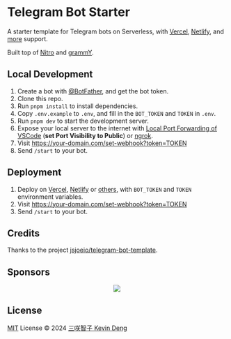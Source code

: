 # Telegram Bot Starter

A starter template for Telegram bots on Serverless, with [Vercel](https://vercel.com), [Netlify](https://netlify.com), and [more](https://nitro.unjs.io/deploy) support.

Built top of [Nitro](https://nitro.unjs.io/) and [grammY](https://grammy.dev/).

## Local Development

1. Create a bot with [@BotFather](https://t.me/BotFather), and get the bot token.
2. Clone this repo.
3. Run `pnpm install` to install dependencies.
4. Copy `.env.example` to `.env`, and fill in the `BOT_TOKEN` and `TOKEN` in `.env`.
5. Run `pnpm dev` to start the development server.
6. Expose your local server to the internet with [Local Port Forwarding of VSCode](https://code.visualstudio.com/docs/editor/port-forwarding) (**set Port Visibility to Public**) or [ngrok](https://ngrok.com/).
7. Visit https://your-domain.com/set-webhook?token=TOKEN
8. Send `/start` to your bot.

## Deployment

1. Deploy on [Vercel](https://vercel.com), [Netlify](https://netlify.com) or [others](https://nitro.unjs.io/deploy), with `BOT_TOKEN` and `TOKEN` environment variables.
2. Visit https://your-domain.com/set-webhook?token=TOKEN
3. Send `/start` to your bot.

## Credits

Thanks to the project [jsjoeio/telegram-bot-template](https://github.com/jsjoeio/telegram-bot-template).

## Sponsors

<p align="center">
  <a href="https://cdn.jsdelivr.net/gh/sxzz/sponsors/sponsors.svg">
    <img src='https://cdn.jsdelivr.net/gh/sxzz/sponsors/sponsors.svg'/>
  </a>
</p>

## License

[MIT](./LICENSE) License © 2024 [三咲智子 Kevin Deng](https://github.com/sxzz)
